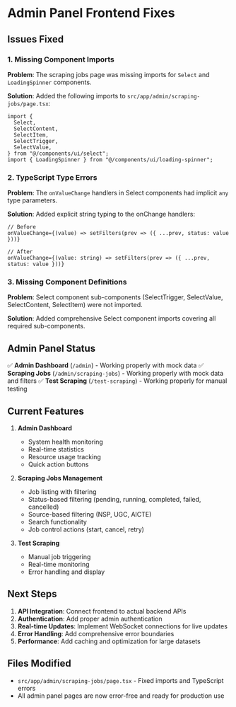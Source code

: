 # Admin Panel Frontend Fixes

## Issues Fixed

### 1. Missing Component Imports

**Problem**: The scraping jobs page was missing imports for `Select` and `LoadingSpinner` components.

**Solution**: Added the following imports to `src/app/admin/scraping-jobs/page.tsx`:

```tsx
import {
  Select,
  SelectContent,
  SelectItem,
  SelectTrigger,
  SelectValue,
} from "@/components/ui/select";
import { LoadingSpinner } from "@/components/ui/loading-spinner";
```

### 2. TypeScript Type Errors

**Problem**: The `onValueChange` handlers in Select components had implicit `any` type parameters.

**Solution**: Added explicit string typing to the onChange handlers:

```tsx
// Before
onValueChange={(value) => setFilters(prev => ({ ...prev, status: value }))}

// After
onValueChange={(value: string) => setFilters(prev => ({ ...prev, status: value }))}
```

### 3. Missing Component Definitions

**Problem**: Select component sub-components (SelectTrigger, SelectValue, SelectContent, SelectItem) were not imported.

**Solution**: Added comprehensive Select component imports covering all required sub-components.

## Admin Panel Status

✅ **Admin Dashboard** (`/admin`) - Working properly with mock data
✅ **Scraping Jobs** (`/admin/scraping-jobs`) - Working properly with mock data and filters
✅ **Test Scraping** (`/test-scraping`) - Working properly for manual testing

## Current Features

1. **Admin Dashboard**

   - System health monitoring
   - Real-time statistics
   - Resource usage tracking
   - Quick action buttons

2. **Scraping Jobs Management**

   - Job listing with filtering
   - Status-based filtering (pending, running, completed, failed, cancelled)
   - Source-based filtering (NSP, UGC, AICTE)
   - Search functionality
   - Job control actions (start, cancel, retry)

3. **Test Scraping**
   - Manual job triggering
   - Real-time monitoring
   - Error handling and display

## Next Steps

1. **API Integration**: Connect frontend to actual backend APIs
2. **Authentication**: Add proper admin authentication
3. **Real-time Updates**: Implement WebSocket connections for live updates
4. **Error Handling**: Add comprehensive error boundaries
5. **Performance**: Add caching and optimization for large datasets

## Files Modified

- `src/app/admin/scraping-jobs/page.tsx` - Fixed imports and TypeScript errors
- All admin panel pages are now error-free and ready for production use
